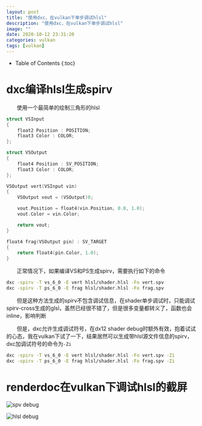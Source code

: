 ```yaml
---
layout: post
title: "使用dxc，在vulkan下单步调试hlsl"
description: "使用dxc，在vulkan下单步调试hlsl"
image: ""
date: 2020-10-12 23:31:20
categories: vulkan
tags: [vulkan]
---
```

<!-- more -->
* Table of Contents
{:toc}

# dxc编译hlsl生成spirv

&nbsp; &nbsp; &nbsp; &nbsp;使用一个最简单的绘制三角形的hlsl

```c++
struct VSInput
{
	float2 Position : POSITION;
	float3 Color : COLOR;
};

struct VSOutput
{
	float4 Position : SV_POSITION;
	float3 Color : COLOR;
};

VSOutput vert(VSInput vin)
{
	VSOutput vout = (VSOutput)0;

	vout.Position = float4(vin.Position, 0.0, 1.0);
	vout.Color = vin.Color;

	return vout;
}

float4 frag(VSOutput pin) : SV_TARGET
{
	return float4(pin.Color, 1.0);
}
```

&nbsp; &nbsp; &nbsp; &nbsp;正常情况下，如果编译VS和PS生成spirv，需要执行如下的命令

```bash
dxc -spirv -T vs_6_0 -E vert hlsl/shader.hlsl -Fo vert.spv
dxc -spirv -T ps_6_0 -E frag hlsl/shader.hlsl -Fo frag.spv
```

&nbsp; &nbsp; &nbsp; &nbsp;但是这种方法生成的spirv不包含调试信息，在shader单步调试时，只能调试spirv-cross生成的glsl，虽然已经很不错了，但是很多变量都转义了，函数也会inline，影响判断

&nbsp; &nbsp; &nbsp; &nbsp;但是，dxc允许生成调试符号，在dx12 shader debug时额外有效，抱着试试的心态，我在vulkan下试了一下，结果居然可以生成带hlsl源文件信息的spirv，dxc加调试符号的命令为`-Zi`

```bash
dxc -spirv -T vs_6_0 -E vert hlsl/shader.hlsl -Fo vert.spv -Zi
dxc -spirv -T ps_6_0 -E frag hlsl/shader.hlsl -Fo frag.spv -Zi
```

# renderdoc在vulkan下调试hlsl的截屏

![spv debug](http://aicdg.com/assets/img/blogimg/vulkan/shaderdebugHLSL/Snipaste_2020-10-12_23-33-52.png)

![hlsl debug](http://aicdg.com/assets/img/blogimg/vulkan/shaderdebugHLSL/Snipaste_2020-10-12_23-34-21.png)

